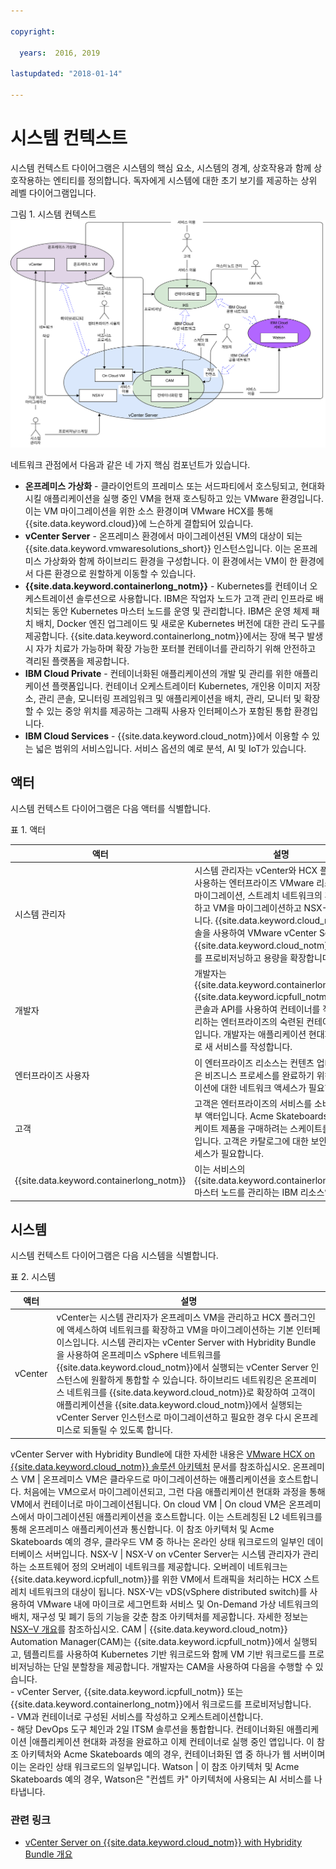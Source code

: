 ```yaml
---

copyright:

  years:  2016, 2019

lastupdated: "2018-01-14"

---
```


# 시스템 컨텍스트

시스템 컨텍스트 다이어그램은 시스템의 핵심 요소, 시스템의 경계, 상호작용과 함께 상호작용하는 엔티티를 정의합니다. 독자에게 시스템에 대한 초기 보기를 제공하는 상위 레벨 다이어그램입니다.

그림 1. 시스템 컨텍스트
![시스템 컨텍스트 다이어그램](vcsnsxt-networking.svg)

네트워크 관점에서 다음과 같은 네 가지 핵심 컴포넌트가 있습니다.
- **온프레미스 가상화** - 클라이언트의 프레미스 또는 서드파티에서 호스팅되고, 현대화시킬 애플리케이션을 실행 중인 VM을 현재 호스팅하고 있는 VMware 환경입니다. 이는 VM 마이그레이션을 위한 소스 환경이며 VMware HCX를 통해 {{site.data.keyword.cloud}}에 느슨하게 결합되어 있습니다.
- **vCenter Server** - 온프레미스 환경에서 마이그레이션된 VM의 대상이 되는 {{site.data.keyword.vmwaresolutions_short}} 인스턴스입니다. 이는 온프레미스 가상화와 함께 하이브리드 환경을 구성합니다. 이 환경에서는 VM이 한 환경에서 다른 환경으로 원할하게 이동할 수 있습니다.
- **{{site.data.keyword.containerlong_notm}}** - Kubernetes를 컨테이너 오케스트레이션 솔루션으로 사용합니다. IBM은 작업자 노드가 고객 관리 인프라로 배치되는 동안 Kubernetes 마스터 노드를 운영 및 관리합니다. IBM은 운영 체제 패치 배치, Docker 엔진 업그레이드 및 새로운 Kubernetes 버전에 대한 관리 도구를 제공합니다. {{site.data.keyword.containerlong_notm}}에서는 장애 복구 발생 시 자가 치료가 가능하며 확장 가능한 포터블 컨테이너를 관리하기 위해 안전하고 격리된 플랫폼을 제공합니다. 
- **IBM Cloud Private** - 컨테이너화된 애플리케이션의 개발 및 관리를 위한 애플리케이션 플랫폼입니다. 컨테이너 오케스트레이터 Kubernetes, 개인용 이미지 저장소, 관리 콘솔, 모니터링 프레임워크 및 애플리케이션을 배치, 관리, 모니터 및 확장할 수 있는 중앙 위치를 제공하는 그래픽 사용자 인터페이스가 포함된 통합 환경입니다.
- **IBM Cloud Services** - {{site.data.keyword.cloud_notm}}에서 이용할 수 있는 넓은 범위의 서비스입니다. 서비스 옵션의 예로 분석, AI 및 IoT가 있습니다.

## 액터

시스템 컨텍스트 다이어그램은 다음 액터를 식별합니다.

표 1. 액터

액터  |설명
---|---
시스템 관리자 |시스템 관리자는 vCenter와 HCX 플러그인을 사용하는 엔터프라이즈 VMware 리소스입니다. 마이그레이션, 스트레치 네트워크의 후보를 식별하고 VM을 마이그레이션하고 NSX-V를 관리합니다. {{site.data.keyword.cloud_notm}} 콘솔을 사용하여 VMware vCenter Server on {{site.data.keyword.cloud_notm}} 인스턴스를 프로비저닝하고 용량을 확장합니다.
개발자	| 개발자는 {{site.data.keyword.containerlong_notm}}, {{site.data.keyword.icpfull_notm}} 및 CAM 콘솔과 API를 사용하여 컨테이너를 작성하고 관리하는 엔터프라이즈의 숙련된 컨테이너 리소스입니다. 개발자는 애플리케이션 현대화의 일환으로 새 서비스를 작성합니다.
엔터프라이즈 사용자 | 이 엔터프라이즈 리소스는 컨텐츠 업데이트와 같은 비즈니스 프로세스를 완료하기 위해 애플리케이션에 대한 네트워크 액세스가 필요합니다.
고객 | 고객은 엔터프라이즈의 서비스를 소비하려는 외부 액터입니다. Acme Skateboards의 경우, 스케이트 제품을 구매하려는 스케이트를 타는 사람입니다. 고객은 카탈로그에 대한 보안 인터넷 액세스가 필요합니다.
{{site.data.keyword.containerlong_notm}} | 이는 서비스의 {{site.data.keyword.containerlong_notm}} 마스터 노드를 관리하는 IBM 리소스입니다. 

## 시스템

시스템 컨텍스트 다이어그램은 다음 시스템을 식별합니다.

표 2. 시스템

액터 |설명
---|---
vCenter | vCenter는 시스템 관리자가 온프레미스 VM을 관리하고 HCX 플러그인에 액세스하여 네트워크를 확장하고 VM을 마이그레이션하는 기본 인터페이스입니다. 시스템 관리자는 vCenter Server with Hybridity Bundle을 사용하여 온프레미스 vSphere 네트워크를 {{site.data.keyword.cloud_notm}}에서 실행되는 vCenter Server 인스턴스에 원활하게 통합할 수 있습니다. 하이브리드 네트워킹은 온프레미스 네트워크를 {{site.data.keyword.cloud_notm}}로 확장하여 고객이 애플리케이션을 {{site.data.keyword.cloud_notm}}에서 실행되는 vCenter Server 인스턴스로 마이그레이션하고 필요한 경우 다시 온프레미스로 되돌릴 수 있도록 합니다.
vCenter Server with Hybridity Bundle에 대한 자세한 내용은 [VMware HCX on {{site.data.keyword.cloud_notm}} 솔루션 아키텍처](https://www.ibm.com/cloud/garage/files/HCX_Architecture_Design.pdf) 문서를 참조하십시오.
온프레미스 VM | 온프레미스 VM은 클라우드로 마이그레이션하는 애플리케이션을 호스트합니다. 처음에는 VM으로서 마이그레이션되고, 그런 다음 애플리케이션 현대화 과정을 통해 VM에서 컨테이너로 마이그레이션됩니다.
On cloud VM | On cloud VM은 온프레미스에서 마이그레이션된 애플리케이션을 호스트합니다. 이는 스트레칭된 L2 네트워크를 통해 온프레미스 애플리케이션과 통신합니다. 이 참조 아키텍처 및 Acme Skateboards 예의 경우, 클라우드 VM 중 하나는 온라인 상태 워크로드의 일부인 데이터베이스 서버입니다.
NSX-V | NSX-V on vCenter Server는 시스템 관리자가 관리하는 소프트웨어 정의 오버레이 네트워크를 제공합니다. 오버레이 네트워크는 {{site.data.keyword.icpfull_notm}}를 위한 VM에서 트래픽을 처리하는 HCX 스트레치 네트워크의 대상이 됩니다. NSX-V는 vDS(vSphere distributed switch)를 사용하여 VMware 내에 마이크로 세그먼트화 서비스 및 On-Demand 가상 네트워크의 배치, 재구성 및 폐기 등의 기능을 갖춘 참조 아키텍처를 제공합니다. 자세한 정보는 [NSX–V 개요](vcsnsxt-overview-ic4vnsxv.html)를 참조하십시오.
CAM | {{site.data.keyword.cloud_notm}} Automation Manager(CAM)는 {{site.data.keyword.icpfull_notm}}에서 실행되고, 템플리트를 사용하여 Kubernetes 기반 워크로드와 함께 VM 기반 워크로드를 프로비저닝하는 단일 분할창을 제공합니다. 개발자는 CAM을 사용하여 다음을 수행할 수 있습니다. <br> - vCenter Server, {{site.data.keyword.icpfull_notm}} 또는 {{site.data.keyword.containerlong_notm}}에서 워크로드를 프로비저닝합니다.<br> - VM과 컨테이너로 구성된 서비스를 작성하고 오케스트레이션합니다. <br> - 해당 DevOps 도구 체인과 2일 ITSM 솔루션을 통합합니다.
컨테이너화된 애플리케이션 |애플리케이션 현대화 과정을 완료하고 이제 컨테이너로 실행 중인 앱입니다. 이 참조 아키텍처와 Acme Skateboards 예의 경우, 컨테이너화된 앱 중 하나가 웹 서버이며 이는 온라인 상태 워크로드의 일부입니다. 
Watson | 이 참조 아키텍처 및 Acme Skateboards 예의 경우, Watson은 "컨셉트 카" 아키텍처에 사용되는 AI 서비스를 나타냅니다. 

### 관련 링크

* [vCenter Server on {{site.data.keyword.cloud_notm}} with Hybridity Bundle 개요](../vcs/vcs-hybridity-intro.html)
